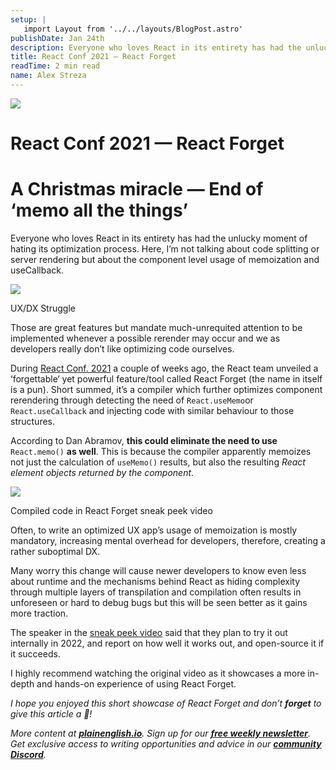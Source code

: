 ```yaml
---
setup: |
   import Layout from '../../layouts/BlogPost.astro'
publishDate: Jan 24th
description: Everyone who loves React in its entirety has had the unlucky moment of hating its optimization process. Here, I’m not talking about code splitting or server rendering but about the component level…
title: React Conf 2021 — React Forget
readTime: 2 min read
name: Alex Streza
---
```

![](https://miro.medium.com/max/1400/1*k9IbrpOjBd9paWzDwY7WRw.png)

React Conf 2021 — React Forget
==============================

A Christmas miracle — End of ‘memo all the things’
==================================================

Everyone who loves React in its entirety has had the unlucky moment of hating its optimization process. Here, I’m not talking about code splitting or server rendering but about the component level usage of memoization and useCallback.

![](https://miro.medium.com/max/1006/0*KT3CeKIJ621Fljgu.jpg)

UX/DX Struggle

Those are great features but mandate much-unrequited attention to be implemented whenever a possible rerender may occur and we as developers really don’t like optimizing code ourselves.

During [React Conf. 2021](https://www.youtube.com/channel/UC1hOCRBN2mnXgN5reSoO3pQ) a couple of weeks ago, the React team unveiled a ‘forgettable‘ yet powerful feature/tool called React Forget (the name in itself is a pun). Short summed, it’s a compiler which further optimizes component rerendering through detecting the need of `React.useMemo`or `React.useCallback` and injecting code with similar behaviour to those structures.

According to Dan Abramov, **this could eliminate the need to use** `React.memo()` **as well**. This is because the compiler apparently memoizes not just the calculation of `useMemo()` results, but also the resulting _React element objects returned by the component_.

![](https://miro.medium.com/max/1400/1*SUiGsCY49mvtyJxlTdrJ5g.png)

Compiled code in React Forget sneak peek video

Often, to write an optimized UX app’s usage of memoization is mostly mandatory, increasing mental overhead for developers, therefore, creating a rather suboptimal DX.

Many worry this change will cause newer developers to know even less about runtime and the mechanisms behind React as hiding complexity through multiple layers of transpilation and compilation often results in unforeseen or hard to debug bugs but this will be seen better as it gains more traction.

The speaker in the [sneak peek video](https://www.youtube.com/watch?v=lGEMwh32soc&t=2s) said that they plan to try it out internally in 2022, and report on how well it works out, and open-source it if it succeeds.

I highly recommend watching the original video as it showcases a more in-depth and hands-on experience of using React Forget.

_I hope you enjoyed this short showcase of React Forget and don’t_ **_forget_** _to give this article a 👏!_

_More content at_ [**_plainenglish.io_**](http://plainenglish.io/)_. Sign up for our_ [**_free weekly newsletter_**](http://newsletter.plainenglish.io/)_. Get exclusive access to writing opportunities and advice in our_ [**_community Discord_**](https://discord.gg/GtDtUAvyhW)_._
